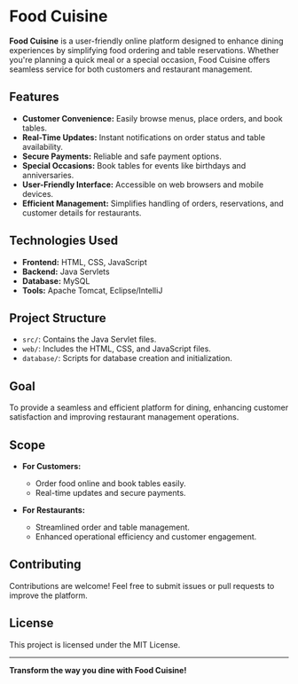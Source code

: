 # Food Cuisine

**Food Cuisine** is a user-friendly online platform designed to enhance dining experiences by simplifying food ordering and table reservations. Whether you're planning a quick meal or a special occasion, Food Cuisine offers seamless service for both customers and restaurant management.

## Features

- **Customer Convenience:** Easily browse menus, place orders, and book tables.
- **Real-Time Updates:** Instant notifications on order status and table availability.
- **Secure Payments:** Reliable and safe payment options.
- **Special Occasions:** Book tables for events like birthdays and anniversaries.
- **User-Friendly Interface:** Accessible on web browsers and mobile devices.
- **Efficient Management:** Simplifies handling of orders, reservations, and customer details for restaurants.

## Technologies Used

- **Frontend:** HTML, CSS, JavaScript
- **Backend:** Java Servlets
- **Database:** MySQL
- **Tools:** Apache Tomcat, Eclipse/IntelliJ

## Project Structure

- `src/`: Contains the Java Servlet files.
- `web/`: Includes the HTML, CSS, and JavaScript files.
- `database/`: Scripts for database creation and initialization.

## Goal

To provide a seamless and efficient platform for dining, enhancing customer satisfaction and improving restaurant management operations.

## Scope

- **For Customers:**
  - Order food online and book tables easily.
  - Real-time updates and secure payments.

- **For Restaurants:**
  - Streamlined order and table management.
  - Enhanced operational efficiency and customer engagement.

## Contributing

Contributions are welcome! Feel free to submit issues or pull requests to improve the platform.

## License

This project is licensed under the MIT License.

---
**Transform the way you dine with Food Cuisine!**

